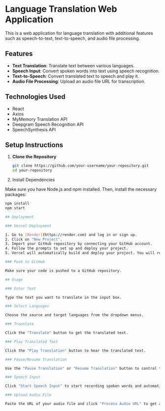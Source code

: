 # Language Translation Web Application

This is a web application for language translation with additional features such as speech-to-text, text-to-speech, and audio file processing.

## Features

- **Text Translation**: Translate text between various languages.
- **Speech Input**: Convert spoken words into text using speech recognition.
- **Text-to-Speech**: Convert translated text to speech and play it.
- **Audio File Processing**: Upload an audio file URL for transcription.

## Technologies Used

- React
- Axios
- MyMemory Translation API
- Deepgram Speech Recognition API
- SpeechSynthesis API

## Setup Instructions

1. **Clone the Repository**

   ```bash
   git clone https://github.com/your-username/your-repository.git
   cd your-repository
2. Install Dependencies

Make sure you have Node.js and npm installed. Then, install the necessary packages:

```bash
npm install
npm start

## Deployment

### Vercel Deployment

1. Go to [Render](https://render.com) and log in or sign up.
2. Click on "New Project".
3. Import your GitHub repository by connecting your GitHub account.
4. Follow the prompts to set up and deploy your project.
5. Vercel will automatically build and deploy your project. You will receive a unique URL where your application will be accessible.

### Push to GitHub

Make sure your code is pushed to a GitHub repository.

## Usage

### Enter Text

Type the text you want to translate in the input box.

### Select Languages

Choose the source and target languages from the dropdown menus.

### Translate

Click the "Translate" button to get the translated text.

### Play Translated Text

Click the "Play Translation" button to hear the translated text.

### Pause/Resume Translation

Use the "Pause Translation" or "Resume Translation" button to control the speech playback.

### Speech Input

Click "Start Speech Input" to start recording spoken words and automatically translate them.

### Upload Audio File

Paste the URL of your audio file and click "Process Audio URL" to get a transcription of the audio.

